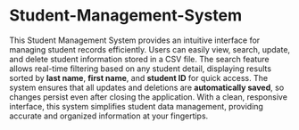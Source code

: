 # Student-Management-System

This Student Management System provides an intuitive interface for managing student records efficiently. Users can easily view, search, update, and delete student information stored in a CSV file. The search feature allows real-time filtering based on any student detail, displaying results sorted by **last name**, **first name**, and **student ID** for quick access. The system ensures that all updates and deletions are **automatically saved**, so changes persist even after closing the application. With a clean, responsive interface, this system simplifies student data management, providing accurate and organized information at your fingertips.
